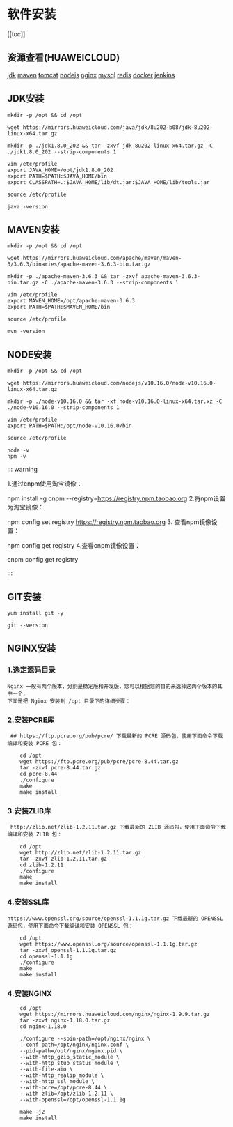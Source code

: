 # 软件安装
[[toc]]


## 资源查看(HUAWEICLOUD)
[jdk](https://mirrors.huaweicloud.com/java/jdk/)
[maven](https://mirrors.huaweicloud.com/apache/maven/maven-3/)
[tomcat](https://mirrors.huaweicloud.com/apache/tomcat/)
[nodejs](https://mirrors.huaweicloud.com/nodejs/)
[nginx](https://mirrors.huaweicloud.com/nginx/)
[mysql](https://mirrors.huaweicloud.com/mysql/)
[redis](https://mirrors.huaweicloud.com/redis/)
[docker](https://mirrors.huaweicloud.com/docker-ce/)
[jenkins](https://mirrors.huaweicloud.com/jenkins/)

<Badge text="Git"/> <Badge text="SonarQube"/> <Badge text="CheckStyle"/>

## JDK安装
```shell script
mkdir -p /opt && cd /opt

wget https://mirrors.huaweicloud.com/java/jdk/8u202-b08/jdk-8u202-linux-x64.tar.gz

mkdir -p ./jdk1.8.0_202 && tar -zxvf jdk-8u202-linux-x64.tar.gz -C ./jdk1.8.0_202 --strip-components 1

vim /etc/profile
export JAVA_HOME=/opt/jdk1.8.0_202
export PATH=$PATH:$JAVA_HOME/bin
export CLASSPATH=.:$JAVA_HOME/lib/dt.jar:$JAVA_HOME/lib/tools.jar

source /etc/profile

java -version
```


## MAVEN安装
```shell script
mkdir -p /opt && cd /opt

wget https://mirrors.huaweicloud.com/apache/maven/maven-3/3.6.3/binaries/apache-maven-3.6.3-bin.tar.gz

mkdir -p ./apache-maven-3.6.3 && tar -zxvf apache-maven-3.6.3-bin.tar.gz -C ./apache-maven-3.6.3 --strip-components 1

vim /etc/profile
export MAVEN_HOME=/opt/apache-maven-3.6.3
export PATH=$PATH:$MAVEN_HOME/bin

source /etc/profile

mvn -version
```

## NODE安装
```shell script
mkdir -p /opt && cd /opt

wget https://mirrors.huaweicloud.com/nodejs/v10.16.0/node-v10.16.0-linux-x64.tar.gz

mkdir -p ./node-v10.16.0 && tar -xf node-v10.16.0-linux-x64.tar.xz -C ./node-v10.16.0 --strip-components 1

vim /etc/profile
export PATH=$PATH:/opt/node-v10.16.0/bin

source /etc/profile

node -v
npm -v
```
::: warning

 1.通过cnpm使用淘宝镜像：
 
 npm install -g cnpm --registry=https://registry.npm.taobao.org
 2.将npm设置为淘宝镜像：
 
 npm config set registry https://registry.npm.taobao.org
 3. 查看npm镜像设置：
 
 npm config get registry 
 4.查看cnpm镜像设置：
 
 cnpm config get registry 
   
:::

## GIT安装
```shell script
yum install git -y

git --version
```


## NGINX安装

### 1.选定源码目录
    Nginx 一般有两个版本，分别是稳定版和开发版，您可以根据您的目的来选择这两个版本的其中一个，
    下面是把 Nginx 安装到 /opt 目录下的详细步骤：

### 2.安装PCRE库

     ## https://ftp.pcre.org/pub/pcre/ 下载最新的 PCRE 源码包，使用下面命令下载编译和安装 PCRE 包：
     
```shell script
    cd /opt
    wget https://ftp.pcre.org/pub/pcre/pcre-8.44.tar.gz 
    tar -zxvf pcre-8.44.tar.gz
    cd pcre-8.44
    ./configure
    make
    make install
```
### 3.安装ZLIB库

     http://zlib.net/zlib-1.2.11.tar.gz 下载最新的 ZLIB 源码包，使用下面命令下载编译和安装 ZLIB 包：

```shell script
    cd /opt
    wget http://zlib.net/zlib-1.2.11.tar.gz
    tar -zxvf zlib-1.2.11.tar.gz
    cd zlib-1.2.11
    ./configure
    make
    make install
```
### 4.安装SSL库

    https://www.openssl.org/source/openssl-1.1.1g.tar.gz 下载最新的 OPENSSL 源码包，使用下面命令下载编译和安装 OPENSSL 包：

```shell script
    cd /opt
    wget https://www.openssl.org/source/openssl-1.1.1g.tar.gz
    tar -zxvf openssl-1.1.1g.tar.gz
    cd openssl-1.1.1g
    ./configure
    make
    make install
```

### 4.安装NGINX
```shell script
    cd /opt
    wget https://mirrors.huaweicloud.com/nginx/nginx-1.9.9.tar.gz
    tar -zxvf nginx-1.18.0.tar.gz
    cd nginx-1.18.0
     
    ./configure --sbin-path=/opt/nginx/nginx \
    --conf-path=/opt/nginx/nginx.conf \
    --pid-path=/opt/nginx/nginx.pid \
    --with-http_gzip_static_module \
    --with-http_stub_status_module \
    --with-file-aio \
    --with-http_realip_module \
    --with-http_ssl_module \
    --with-pcre=/opt/pcre-8.44 \
    --with-zlib=/opt/zlib-1.2.11 \
    --with-openssl=/opt/openssl-1.1.1g
     
    make -j2
    make install
```
